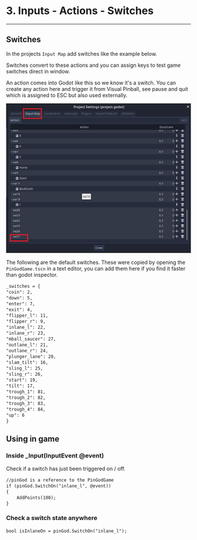 # 3. Inputs - Actions - Switches
---

## Switches

In the projects `Input Map` add switches like the example below.

Switches convert to these actions and you can assign keys to test game switches direct in window.

An action comes into Godot like this so we know it's a switch. You can create any action here and trigger it from Visual Pinball, see pause and quit which is assigned to ESC but also used externally.

![image](images/godot-input-actions.jpg)

The following are the default switches. These were copied by opening the `PinGodGame.tscn` in a text editor, you can add them here if you find it faster than godot inspector.

```
_switches = {
"coin": 2,
"down": 5,
"enter": 7,
"exit": 4,
"flipper_l": 11,
"flipper_r": 9,
"inlane_l": 22,
"inlane_r": 23,
"mball_saucer": 27,
"outlane_l": 21,
"outlane_r": 24,
"plunger_lane": 20,
"slam_tilt": 16,
"sling_l": 25,
"sling_r": 26,
"start": 19,
"tilt": 17,
"trough_1": 81,
"trough_2": 82,
"trough_3": 83,
"trough_4": 84,
"up": 6
}
```

## Using in game

### Inside _Input(InputEvent @event)

Check if a switch has just been triggered on / off.

```
//pinGod is a reference to the PinGodGame
if (pinGod.SwitchOn("inlane_l", @event))
{
    AddPoints(100);
}
```

### Check a switch state anywhere

```
bool isInlaneOn = pinGod.SwitchOn("inlane_l");

```